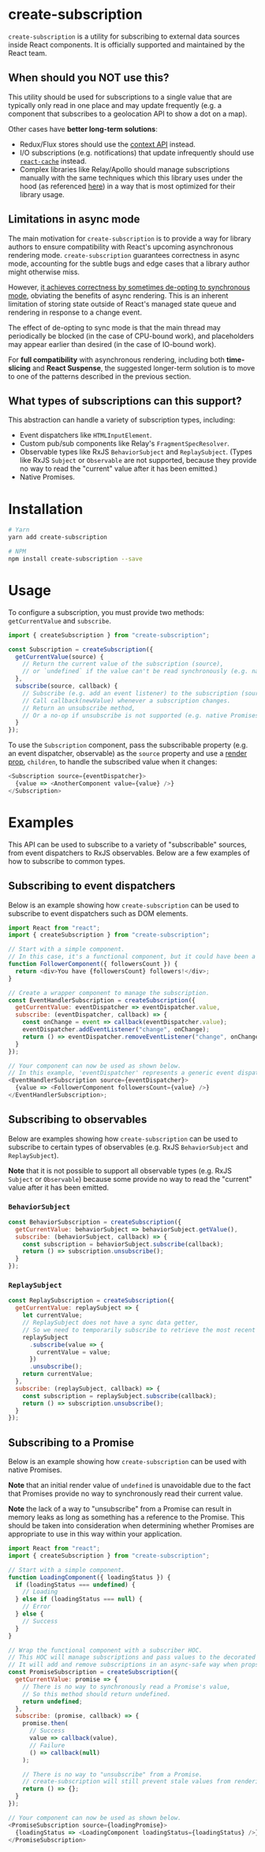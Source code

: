 # create-subscription

`create-subscription` is a utility for subscribing to external data sources inside React components. It is officially supported and maintained by the React team.

## When should you NOT use this?

This utility should be used for subscriptions to a single value that are typically only read in one place and may update frequently (e.g. a component that subscribes to a geolocation API to show a dot on a map).

Other cases have **better long-term solutions**:
* Redux/Flux stores should use the [context API](https://reactjs.org/docs/context.html) instead.
* I/O subscriptions (e.g. notifications) that update infrequently should use [`react-cache`](https://github.com/facebook/react/blob/master/packages/react-cache/README.md) instead.
* Complex libraries like Relay/Apollo should manage subscriptions manually with the same techniques which this library uses under the hood (as referenced [here](https://gist.github.com/bvaughn/d569177d70b50b58bff69c3c4a5353f3)) in a way that is most optimized for their library usage.

## Limitations in async mode

The main motivation for `create-subscription` is to provide a way for library authors to ensure compatibility with React's upcoming asynchronous rendering mode. `create-subscription` guarantees correctness in async mode, accounting for the subtle bugs and edge cases that a library author might otherwise miss.

However, [it achieves correctness by sometimes de-opting to synchronous mode](https://github.com/facebook/react/issues/13186#issuecomment-403959161), obviating the benefits of async rendering. This is an inherent limitation of storing state outside of React's managed state queue and rendering in response to a change event.

The effect of de-opting to sync mode is that the main thread may periodically be blocked (in the case of CPU-bound work), and placeholders may appear earlier than desired (in the case of IO-bound work).

For **full compatibility** with asynchronous rendering, including both **time-slicing** and **React Suspense**, the suggested longer-term solution is to move to one of the patterns described in the previous section.

## What types of subscriptions can this support?

This abstraction can handle a variety of subscription types, including:
* Event dispatchers like `HTMLInputElement`.
* Custom pub/sub components like Relay's `FragmentSpecResolver`.
* Observable types like RxJS `BehaviorSubject` and `ReplaySubject`. (Types like RxJS `Subject` or `Observable` are not supported, because they provide no way to read the "current" value after it has been emitted.)
* Native Promises.

# Installation

```sh
# Yarn
yarn add create-subscription

# NPM
npm install create-subscription --save
```

# Usage

To configure a subscription, you must provide two methods: `getCurrentValue` and `subscribe`.

```js
import { createSubscription } from "create-subscription";

const Subscription = createSubscription({
  getCurrentValue(source) {
    // Return the current value of the subscription (source),
    // or `undefined` if the value can't be read synchronously (e.g. native Promises).
  },
  subscribe(source, callback) {
    // Subscribe (e.g. add an event listener) to the subscription (source).
    // Call callback(newValue) whenever a subscription changes.
    // Return an unsubscribe method,
    // Or a no-op if unsubscribe is not supported (e.g. native Promises).
  }
});
```

To use the `Subscription` component, pass the subscribable property (e.g. an event dispatcher, observable) as the `source` property and use a [render prop](https://reactjs.org/docs/render-props.html), `children`, to handle the subscribed value when it changes:

```js
<Subscription source={eventDispatcher}>
  {value => <AnotherComponent value={value} />}
</Subscription>
```

# Examples

This API can be used to subscribe to a variety of "subscribable" sources, from event dispatchers to RxJS observables. Below are a few examples of how to subscribe to common types.

## Subscribing to event dispatchers

Below is an example showing how `create-subscription` can be used to subscribe to event dispatchers such as DOM elements.

```js
import React from "react";
import { createSubscription } from "create-subscription";

// Start with a simple component.
// In this case, it's a functional component, but it could have been a class.
function FollowerComponent({ followersCount }) {
  return <div>You have {followersCount} followers!</div>;
}

// Create a wrapper component to manage the subscription.
const EventHandlerSubscription = createSubscription({
  getCurrentValue: eventDispatcher => eventDispatcher.value,
  subscribe: (eventDispatcher, callback) => {
    const onChange = event => callback(eventDispatcher.value);
    eventDispatcher.addEventListener("change", onChange);
    return () => eventDispatcher.removeEventListener("change", onChange);
  }
});

// Your component can now be used as shown below.
// In this example, 'eventDispatcher' represents a generic event dispatcher.
<EventHandlerSubscription source={eventDispatcher}>
  {value => <FollowerComponent followersCount={value} />}
</EventHandlerSubscription>;
```

## Subscribing to observables

Below are examples showing how `create-subscription` can be used to subscribe to certain types of observables (e.g. RxJS `BehaviorSubject` and `ReplaySubject`).

**Note** that it is not possible to support all observable types (e.g. RxJS `Subject` or `Observable`) because some provide no way to read the "current" value after it has been emitted.

### `BehaviorSubject`
```js
const BehaviorSubscription = createSubscription({
  getCurrentValue: behaviorSubject => behaviorSubject.getValue(),
  subscribe: (behaviorSubject, callback) => {
    const subscription = behaviorSubject.subscribe(callback);
    return () => subscription.unsubscribe();
  }
});
```

### `ReplaySubject`
```js
const ReplaySubscription = createSubscription({
  getCurrentValue: replaySubject => {
    let currentValue;
    // ReplaySubject does not have a sync data getter,
    // So we need to temporarily subscribe to retrieve the most recent value.
    replaySubject
      .subscribe(value => {
        currentValue = value;
      })
      .unsubscribe();
    return currentValue;
  },
  subscribe: (replaySubject, callback) => {
    const subscription = replaySubject.subscribe(callback);
    return () => subscription.unsubscribe();
  }
});
```

## Subscribing to a Promise

Below is an example showing how `create-subscription` can be used with native Promises.

**Note** that an initial render value of `undefined` is unavoidable due to the fact that Promises provide no way to synchronously read their current value.

**Note** the lack of a way to "unsubscribe" from a Promise can result in memory leaks as long as something has a reference to the Promise. This should be taken into consideration when determining whether Promises are appropriate to use in this way within your application.

```js
import React from "react";
import { createSubscription } from "create-subscription";

// Start with a simple component.
function LoadingComponent({ loadingStatus }) {
  if (loadingStatus === undefined) {
    // Loading
  } else if (loadingStatus === null) {
    // Error
  } else {
    // Success
  }
}

// Wrap the functional component with a subscriber HOC.
// This HOC will manage subscriptions and pass values to the decorated component.
// It will add and remove subscriptions in an async-safe way when props change.
const PromiseSubscription = createSubscription({
  getCurrentValue: promise => {
    // There is no way to synchronously read a Promise's value,
    // So this method should return undefined.
    return undefined;
  },
  subscribe: (promise, callback) => {
    promise.then(
      // Success
      value => callback(value),
      // Failure
      () => callback(null)
    );

    // There is no way to "unsubscribe" from a Promise.
    // create-subscription will still prevent stale values from rendering.
    return () => {};
  }
});

// Your component can now be used as shown below.
<PromiseSubscription source={loadingPromise}>
  {loadingStatus => <LoadingComponent loadingStatus={loadingStatus} />}
</PromiseSubscription>
```
